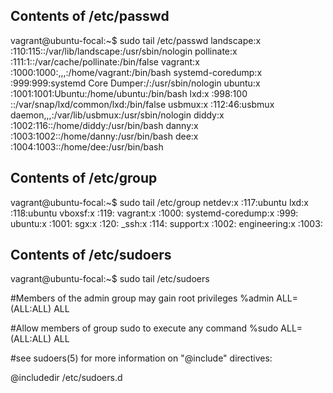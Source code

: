 
## Contents of /etc/passwd

vagrant@ubuntu-focal:~$ sudo tail /etc/passwd
landscape:x :110:115::/var/lib/landscape:/usr/sbin/nologin
pollinate:x :111:1::/var/cache/pollinate:/bin/false
vagrant:x :1000:1000:,,,:/home/vagrant:/bin/bash
systemd-coredump:x :999:999:systemd Core Dumper:/:/usr/sbin/nologin
ubuntu:x :1001:1001:Ubuntu:/home/ubuntu:/bin/bash
lxd:x :998:100 ::/var/snap/lxd/common/lxd:/bin/false
usbmux:x :112:46:usbmux daemon,,,:/var/lib/usbmux:/usr/sbin/nologin
diddy:x :1002:116::/home/diddy:/usr/bin/bash
danny:x :1003:1002::/home/danny:/usr/bin/bash
dee:x :1004:1003::/home/dee:/usr/bin/bash


## Contents of /etc/group

vagrant@ubuntu-focal:~$ sudo tail /etc/group
netdev:x :117:ubuntu
lxd:x :118:ubuntu
vboxsf:x :119:
vagrant:x :1000:
systemd-coredump:x :999:
ubuntu:x :1001:
sgx:x :120:
_ssh:x :114:
support:x :1002:
engineering:x :1003:


## Contents of /etc/sudoers


vagrant@ubuntu-focal:~$ sudo tail /etc/sudoers

#Members of the admin group may gain root privileges
%admin ALL=(ALL:ALL) ALL

#Allow members of group sudo to execute any command
%sudo   ALL=(ALL:ALL) ALL

#see sudoers(5) for more information on "@include" directives:

@includedir /etc/sudoers.d



